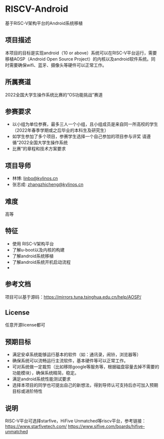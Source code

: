 # RISCV-Android
基于RISC-V架构平台的Android系统移植


## 项目描述

本项目的目标是实现android（10 or above）系统可以在RISC-V平台运行，需要移植AOSP（Android Open Source Project）的内核以及android软件系统。同时需要确保wifi、蓝牙、摄像头等硬件可以正常工作。

## 所属赛道

2022全国大学生操作系统比赛的“OS功能挑战”赛道

## 参赛要求

 - 以小组为单位参赛，最多三人一个小组，且小组成员是来自同一所高校的学生（2022年春季学期或之后毕业的本科生及研究生）
 - 如学生参加了多个项目，参赛学生选择一个自己参加的项目参与评奖 请遵循“2022全国大学生操作系统
 - 比赛”的章程和技术方案要求

## 项目导师
 - 林博: linbo@kylinos.cn
 - 张志成: zhangzhicheng@kylinos.cn

## 难度

   高等

## 特征
 - 使用 RISC-V架构平台
 - 了解u-boot以及内核的构建
 - 了解android系统移植
 - 了解android系统开机启动流程
 - 
## 参考文档
项目可以基于源码：https://mirrors.tuna.tsinghua.edu.cn/help/AOSP/

## License
任意开源license都可

## 预期目标
 - 满足安卓系统能够运行基本的软件（如：通讯录，闹铃，浏览器等）
 - 确保系统可以流畅运行主流软件，基本硬件等可以正常工作。
 - 可对系统做一定裁剪（比如移除google等服务等，根据磁盘容量去掉不需要的功能模块），确保系统精简，稳定。
 - 满足android系统性能测试要求
 - 选择本项目的同学也可提出自己的新想法，得到导师认可支持后亦可加入预期目标或进阶特性

## 说明
RISC-V平台可选择starfive，HiFive Unmatched等riscv平台，参考链接：
https://www.starfivetech.com/
https://www.sifive.com/boards/hifive-unmatched
